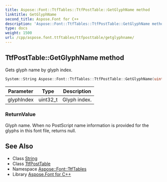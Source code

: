 ```yaml
---
title: Aspose::Font::TtfTables::TtfPostTable::GetGlyphName method
linktitle: GetGlyphName
second_title: Aspose.Font for C++
description: 'Aspose::Font::TtfTables::TtfPostTable::GetGlyphName method. Gets glyph name by glyph index in C++.'
type: docs
weight: 1500
url: /cpp/aspose.font.ttftables/ttfposttable/getglyphname/
---
```

## TtfPostTable::GetGlyphName method


Gets glyph name by glyph index.

```cpp
System::String Aspose::Font::TtfTables::TtfPostTable::GetGlyphName(uint32_t glyphIndex)
```


| Parameter | Type | Description |
| --- | --- | --- |
| glyphIndex | uint32_t | Glyph index. |

### ReturnValue

Glyph name. When no PostScript name information is provided for the glyphs in this font file, returns null.

## See Also

* Class [String](../../../system/string/)
* Class [TtfPostTable](../)
* Namespace [Aspose::Font::TtfTables](../../)
* Library [Aspose.Font for C++](../../../)
